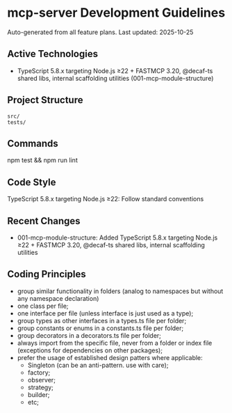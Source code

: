 # mcp-server Development Guidelines

Auto-generated from all feature plans. Last updated: 2025-10-25

## Active Technologies

- TypeScript 5.8.x targeting Node.js ≥22 + FASTMCP 3.20, @decaf-ts shared libs, internal scaffolding utilities (001-mcp-module-structure)

## Project Structure

```text
src/
tests/
```

## Commands

npm test && npm run lint

## Code Style

TypeScript 5.8.x targeting Node.js ≥22: Follow standard conventions

## Recent Changes

- 001-mcp-module-structure: Added TypeScript 5.8.x targeting Node.js ≥22 + FASTMCP 3.20, @decaf-ts shared libs, internal scaffolding utilities

<!-- MANUAL ADDITIONS START -->
<!-- MANUAL ADDITIONS END -->



## Coding Principles

- group similar functionality in folders (analog to namespaces but without any namespace declaration)
- one class per file;
- one interface per file (unless interface is just used as a type);
- group types as other interfaces in a types.ts file per folder;
- group constants or enums in a constants.ts file per folder;
- group decorators in a decorators.ts file per folder;
- always import from the specific file, never from a folder or index file (exceptions for dependencies on other packages);
- prefer the usage of established design patters where applicable:
  - Singleton (can be an anti-pattern. use with care);
  - factory;
  - observer;
  - strategy;
  - builder;
  - etc;
